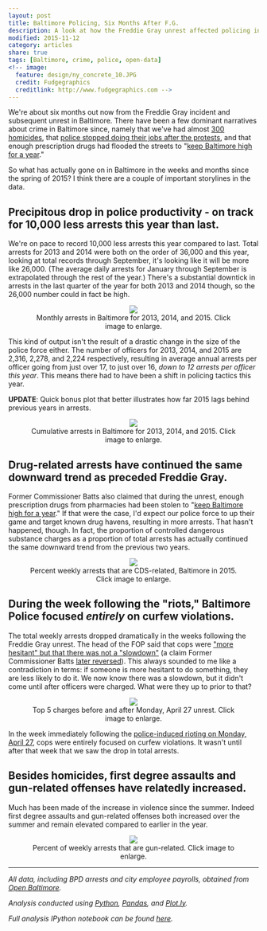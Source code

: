 ```yaml
---
layout: post
title: Baltimore Policing, Six Months After F.G.
description: A look at how the Freddie Gray unrest affected policing in Baltimore in 2015.
modified: 2015-11-12
category: articles
share: true
tags: [Baltimore, crime, police, open-data]
<!-- image:
  feature: design/ny_concrete_10.JPG
  credit: Fudgegraphics
  creditlink: http://www.fudgegraphics.com -->
---
```


We're about six months out now from the Freddie Gray incident and subsequent unrest in Baltimore.  There have been a few dominant narratives about crime in Baltimore since, namely that we've had almost <a href="http://data.baltimoresun.com/bing-maps/homicides/index.php?show_results=UPDATE+MAP&range=2015&district=all&zipcode=All&cause=all&age=all&gender=all&race=all&article=all">300 homicides</a>, that <a href="http://www.baltimoresun.com/news/maryland/bs-md-ci-comstat-meeting-20150616-story.html">police stopped doing their jobs after the protests</a>, and that enough prescription drugs had flooded the streets to "<a href="http://www.baltimoresun.com/news/maryland/baltimore-riots/bal-drugs-on-baltimore-streets-could-keep-it-high-for-a-year-batts-says-20150604-story.html">keep Baltimore high for a year</a>."  

So what has actually gone on in Baltimore in the weeks and months since the spring of 2015?  I think there are a couple of important storylines in the data.

## Precipitous drop in police productivity - on track for 10,000 less arrests this year than last.

We're on pace to record 10,000 less arrests this year compared to last.  Total arrests for 2013 and 2014 were both on the order of 36,000 and this year, looking at total records through September, it's looking like it will be more like 26,000.  (The average daily arrests for January through September is extrapolated through the rest of the year.)  There's a substantial downtick in arrests in the last quarter of the year for both 2013 and 2014 though, so the 26,000 number could in fact be high.

<center>
<figure>
  <a href='{{ site.url }}/images/2015-11/Total_Monthly_Arrests.png'><img src='{{ site.url }}/images/2015-11/Total_Monthly_Arrests.png'></a>
  <figcaption>Monthly arrests in Baltimore for 2013, 2014, and 2015.  Click image to enlarge.</figcaption>
</figure>
</center>

This kind of output isn't the result of a drastic change in the size of the police force either.  The number of officers for 2013, 2014, and 2015 are 2,316, 2,278, and 2,224 respectively, resulting in average annual arrests per officer going from just over 17, to just over 16, *down to 12 arrests per officer this year*.  This means there had to have been a shift in policing tactics this year.

**UPDATE**: Quick bonus plot that better illustrates how far 2015 lags behind previous years in arrests.

<center>
<figure>
  <a href='{{ site.url }}/images/2015-11/Total_Arrests_Cumsum.png'><img src='{{ site.url }}/images/2015-11/Total_Arrests_Cumsum.png'></a>
  <figcaption>Cumulative arrests in Baltimore for 2013, 2014, and 2015.  Click image to enlarge.</figcaption>
</figure>
</center>

## Drug-related arrests have continued the same downward trend as preceded Freddie Gray.

Former Commissioner Batts also claimed that during the unrest, enough prescription drugs from pharmacies had been stolen to "<a href="http://www.baltimoresun.com/news/maryland/baltimore-riots/bal-drugs-on-baltimore-streets-could-keep-it-high-for-a-year-batts-says-20150604-story.html">keep Baltimore high for a year</a>."  If that were the case, I'd expect our police force to up their game and target known drug havens, resulting in more arrests.  That hasn't happened, though.  In fact, the proportion of controlled dangerous substance charges as a proportion of total arrests has actually continued the same downward trend from the previous two years.

<center>
<figure>
  <a href='{{ site.url }}/images/2015-11/Percent_Weekly_CDS.png'><img src='{{ site.url }}/images/2015-11/Percent_Weekly_CDS.png'></a>
  <figcaption>Percent weekly arrests that are CDS-related, Baltimore in 2015.  Click image to enlarge.</figcaption>
</figure>
</center>

## During the week following the "riots," Baltimore Police focused *entirely* on curfew violations.

The total weekly arrests dropped dramatically in the weeks following the Freddie Gray unrest.  The head of the FOP said that cops were <a href="http://baltimore.cbslocal.com/2015/06/02/commissioner-batts-stolen-prescription-drugs-partly-to-blame-for-surge-in-violence/">"more hesitant" but that there was not a "slowdown"</a> (a claim Former Commissioner Batts <a href="http://www.thedailybeast.com/cheats/2015/09/03/ex-baltimore-top-cop-admits-to-slowdown.html">later reversed</a>).  This always sounded to me like a contradiction in terms: if someone is more hesitant to do something, they are less likely to do it.  We now know there was a slowdown, but it didn't come until after officers were charged.  What were they up to prior to that?

<center>
<figure>
  <a href='{{ site.url }}/images/2015-11/Top5_Arrest_Counts.png'><img src='{{ site.url }}/images/2015-11/Top5_Arrest_Counts.png'></a>
  <figcaption>Top 5 charges before and after Monday, April 27 unrest.  Click image to enlarge.</figcaption>
</figure>
</center>

In the week immediately following the <a href="http://www.motherjones.com/politics/2015/04/how-baltimore-riots-began-mondawmin-purge">police-induced rioting on Monday, April 27</a>, cops were entirely focused on curfew violations.  It wasn't until after that week that we saw the drop in total arrests.

## Besides homicides, first degree assaults and gun-related offenses have relatedly increased.

Much has been made of the increase in violence since the summer.  Indeed first degree assaults and gun-related offenses both increased over the summer and remain elevated compared to earlier in the year.

<center>
<figure>
  <a href='{{ site.url }}/images/2015-11/Percent_Weekly_Guns.png'><img src='{{ site.url }}/images/2015-11/Percent_Weekly_Guns.png'></a>
  <figcaption>Percent of weekly arrests that are gun-related.  Click image to enlarge.</figcaption>
</figure>
</center>

---
*All data, including BPD arrests and city employee payrolls, obtained from <a href="http://data.baltimorecity.gov/">Open Baltimore</a>.*

*Analysis conducted using <a href="http://www.python.org">Python</a>, <a href="http://pandas.pydata.org">Pandas</a>, and <a href="http://www.plot.ly">Plot.ly</a>.*

*Full analysis IPython notebook can be found <a href="https://github.com/jtelszasz/baltimore_crime/">here</a>.*

<script>
  (function(i,s,o,g,r,a,m){i['GoogleAnalyticsObject']=r;i[r]=i[r]||function(){
  (i[r].q=i[r].q||[]).push(arguments)},i[r].l=1*new Date();a=s.createElement(o),
  m=s.getElementsByTagName(o)[0];a.async=1;a.src=g;m.parentNode.insertBefore(a,m)
  })(window,document,'script','//www.google-analytics.com/analytics.js','ga');

  ga('create', 'UA-58835878-1', 'auto');
  ga('send', 'pageview');

</script>
